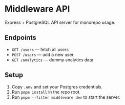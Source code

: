 # Middleware API

Express + PostgreSQL API server for monorepo usage.

## Endpoints
- `GET /users` — fetch all users
- `POST /users` — add a new user
- `GET /analytics` — dummy analytics data

## Setup
1. Copy `.env` and set your Postgres credentials.
2. Run `pnpm install` in the repo root.
3. Run `pnpm --filter middleware dev` to start the server.

